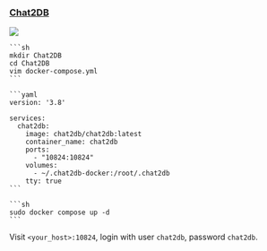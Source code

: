 ### [Chat2DB](https://github.com/CodePhiliaX/Chat2DB)

![](https://img.shields.io/github/license/CodePhiliaX/Chat2DB?style=flat-square)

````{tab} Docker compose
```sh
mkdir Chat2DB
cd Chat2DB
vim docker-compose.yml
```

```yaml
version: '3.8'

services:
  chat2db:
    image: chat2db/chat2db:latest
    container_name: chat2db
    ports:
      - "10824:10824"
    volumes:
      - ~/.chat2db-docker:/root/.chat2db
    tty: true
```

```sh
sudo docker compose up -d
```
````

Visit `<your_host>:10824`, login with user `chat2db`, password `chat2db`.